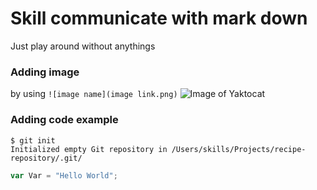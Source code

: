 # Skill communicate with mark down
Just play around without anythings

### Adding image
by using
```![image name](image link.png)```
![Image of Yaktocat](https://octodex.github.com/images/yaktocat.png)

### Adding code example
```
$ git init
Initialized empty Git repository in /Users/skills/Projects/recipe-repository/.git/
```

```javascript
var Var = "Hello World";
```

